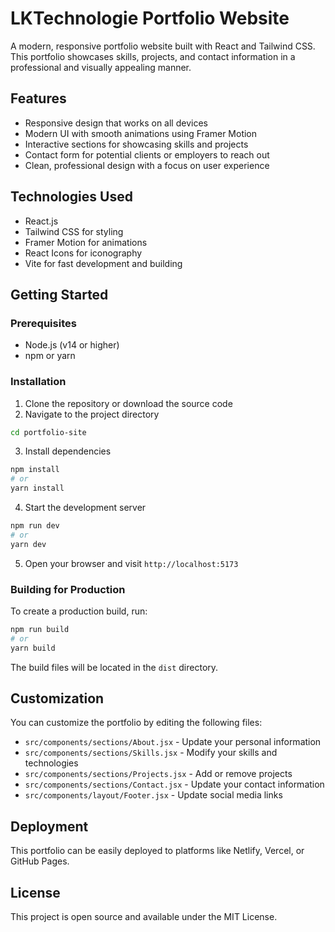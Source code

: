 # LKTechnologie Portfolio Website

A modern, responsive portfolio website built with React and Tailwind CSS. This portfolio showcases skills, projects, and contact information in a professional and visually appealing manner.

## Features

- Responsive design that works on all devices
- Modern UI with smooth animations using Framer Motion
- Interactive sections for showcasing skills and projects
- Contact form for potential clients or employers to reach out
- Clean, professional design with a focus on user experience

## Technologies Used

- React.js
- Tailwind CSS for styling
- Framer Motion for animations
- React Icons for iconography
- Vite for fast development and building

## Getting Started

### Prerequisites

- Node.js (v14 or higher)
- npm or yarn

### Installation

1. Clone the repository or download the source code
2. Navigate to the project directory

```bash
cd portfolio-site
```

3. Install dependencies

```bash
npm install
# or
yarn install
```

4. Start the development server

```bash
npm run dev
# or
yarn dev
```

5. Open your browser and visit `http://localhost:5173`

### Building for Production

To create a production build, run:

```bash
npm run build
# or
yarn build
```

The build files will be located in the `dist` directory.

## Customization

You can customize the portfolio by editing the following files:

- `src/components/sections/About.jsx` - Update your personal information
- `src/components/sections/Skills.jsx` - Modify your skills and technologies
- `src/components/sections/Projects.jsx` - Add or remove projects
- `src/components/sections/Contact.jsx` - Update your contact information
- `src/components/layout/Footer.jsx` - Update social media links

## Deployment

This portfolio can be easily deployed to platforms like Netlify, Vercel, or GitHub Pages.

## License

This project is open source and available under the MIT License.
